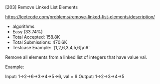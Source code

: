 [203] Remove Linked List Elements  

https://leetcode.com/problems/remove-linked-list-elements/description/

* algorithms
* Easy (33.74%)
* Total Accepted:    158.8K
* Total Submissions: 470.6K
* Testcase Example:  '[1,2,6,3,4,5,6]\n6'

Remove all elements from a linked list of integers that have value val.

Example:


Input:  1->2->6->3->4->5->6, val = 6
Output: 1->2->3->4->5


